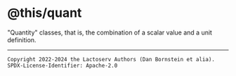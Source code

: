 @this/quant
===========

"Quantity" classes, that is, the combination of a scalar value and a unit
definition.

- - - - - - - - - -
```
Copyright 2022-2024 the Lactoserv Authors (Dan Bornstein et alia).
SPDX-License-Identifier: Apache-2.0
```
